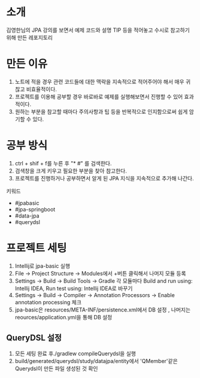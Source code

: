 # 소개
김영한님의 JPA 강의를 보면서 예제 코드와 설명 TIP 등을 적어놓고 수시로 참고하기 위해 만든 레포지토리

# 만든 이유
1. 노트에 적을 경우 관련 코드들에 대한 맥락을 지속적으로 적어주어야 해서 매우 귀찮고 비효율적이다.
2. 프로젝트를 이용해 공부할 경우 바로바로 예제를 실행해보면서 진행할 수 있어 효과적이다.
3. 원하는 부분을 참고할 때마다 주의사항과 팁 등을 반복적으로 인지함으로써 쉽게 암기할 수 있다.

# 공부 방식
1. ctrl + shif + f를 누른 후 "* #" 를 검색한다.
2. 검색창을 크게 키우고 필요한 부분을 찾아 참고한다.
3. 프로젝트를 진행하거나 공부하면서 알게 된 JPA 지식을 지속적으로 추가해 나간다.

키워드
* #jpabasic
* #jpa-springboot
* #data-jpa
* #querydsl


# 프로젝트 세팅

1. Intellij로 jpa-basic 실행
2. File -> Project Structure -> Modules에서 +버튼 클릭해서 나머지 모듈 등록
3. Settings -> Build -> Build Tools -> Gradle 각 모듈마다 Build and run using: Intellij IDEA, Run test using: Intellij IDEA로 바꾸기 
4. Settings -> Build -> Compiler -> Annotation Processors -> Enable annotation processing 체크
5. jpa-basic은 resources/META-INF/persistence.xml에서 DB 설정 , 나머지는 reources/application.yml을 통해 DB 설정


## QueryDSL 설정 
1. 모든 세팅 완료 후./gradlew compileQuerydsl을 실행
2. build/generated/querydsl/study/datajpa/entity에서 'QMember'같은 Querydsl이 만든 파일 생성된 것 확인 
